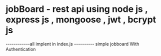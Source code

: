 # jobBoard - rest api using node js , express js , mongoose , jwt , bcrypt js 
------------all implent in index.js ----------
simple jobboard With Authentication 
